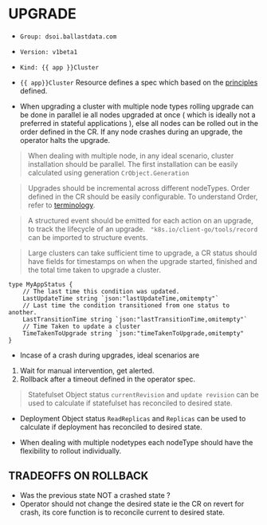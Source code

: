 # UPGRADE

- ```Group: dsoi.ballastdata.com```
- ```Version: v1beta1```
- ```Kind: {{ app }}Cluster```

- ```{{ app}}Cluster``` Resource defines a spec which based on the [principles](../../../PRINCIPLES.md) defined.

- When upgrading a cluster with multiple node types rolling upgrade can be done in parallel ie all nodes upgraded at once ( which is ideally not a preferred in stateful applications ), else all nodes can be rolled out in the order defined in the CR. If any node crashes during an upgrade, the operator halts the upgrade.

> When dealing with multiple node, in any ideal scenario, cluster installation should be parallel. The first installation can be easily calculated using generation ```CrObject.Generation```

> Upgrades should be incremental across different nodeTypes. Order defined in the CR should be easily configurable. To understand Order, refer to [terminology](../TERMINOLOGY.md).

> A structured event should be emitted for each action on an upgrade, to track the lifecycle of an upgrade. ```	"k8s.io/client-go/tools/record``` can be imported to structure events.

> Large clusters can take sufficient time to upgrade, a CR status should have fields for timestamps on when the upgrade started, finished and the total time taken to upgrade a cluster.

```
type MyAppStatus {
    // The last time this condition was updated.
    LastUpdateTime string `json:"lastUpdateTime,omitempty"`
    // Last time the condition transitioned from one status to another.
    LastTransitionTime string `json:"lastTransitionTime,omitempty"`
    // Time Taken to update a cluster
    TimeTakenToUpgrade string `json:"timeTakenToUpgrade,omitempty"
}
```

- Incase of a crash during upgrades, ideal scenarios are

1. Wait for manual intervention, get alerted.
2. Rollback after a timeout defined in the operator spec.

> Statefulset Object status ```currentRevision``` and ```update revision``` can be used to calculate if statefulset has reconciled to desired state.

- Deployment Object status ```ReadReplicas``` and ```Replicas``` can be used to calculate if deployment has reconciled to desired state.

- When dealing with multiple nodetypes each nodeType should have the flexibility to rollout individually.

## TRADEOFFS ON ROLLBACK
- Was the previous state NOT a crashed state ?
- Operator should not change the desired state ie the CR on revert for crash, its core function is to reconcile current to desired state.
